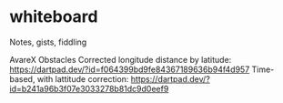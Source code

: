 # whiteboard
Notes, gists, fiddling

AvareX Obstacles
Corrected longitude distance by latitude: https://dartpad.dev/?id=f064399bd9fe84367189636b94f4d957
Time-based, with lattitude correction:    https://dartpad.dev/?id=b241a96b3f07e3033278b81dc9d0eef9
